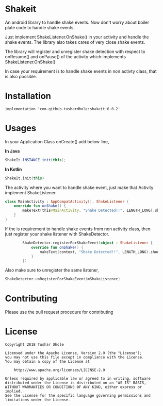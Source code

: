 # Shakeit
An android library to handle shake events. Now don't worry about boiler plate code to handle shake events.

Just implement ShakeListener.OnShake() in your activity and handle the shake events.
The library also takes cares of very close shake events.

The library will register and unregister shake detection with respect to onResume() and onPause()
of the activity which implements ShakeListener.OnShake()

In case your requirement is to handle shake events in non activty class,
that is also possible.

# Installation
```
implementation 'com.github.tushardhole:shakeit:0.0.2'
```

# Usages
In your Application Class onCreate() add below line,

**In Java**
```java
ShakeIt.INSTANCE.init(this);
```

**In Kotlin**
```Kotlin
ShakeIt.init(this)
```

The activity where you want to handle shake event, just make that Activity implement ShakeListener.

```Kotlin
class MainActivity : AppCompatActivity(), ShakeListener {
    override fun onShake() {
        makeText(this@MainActivity, "Shake Detected!!", LENGTH_LONG).show()
    }
}
```

If the is requirement to handle shake events from non activity class, then just register your shake listener with ShakeDetector.

```Kotlin
        ShakeDetector.registerForShakeEvent(object : ShakeListener {
            override fun onShake() {
                makeText(context, "Shake Detected!!", LENGTH_LONG).show()
            }
        })
```

Also make sure to unregister the same listener,
```Kotlin
ShakeDetector.unRegisterForShakeEvent(mShakeListener)
```

# Contributing
 Please use the pull request procedure for contributing
 
# License

    Copyright 2018 Tushar Dhole

    Licensed under the Apache License, Version 2.0 (the "License");
    you may not use this file except in compliance with the License.
    You may obtain a copy of the License at

        http://www.apache.org/licenses/LICENSE-2.0

    Unless required by applicable law or agreed to in writing, software
    distributed under the License is distributed on an "AS IS" BASIS,
    WITHOUT WARRANTIES OR CONDITIONS OF ANY KIND, either express or implied.
    See the License for the specific language governing permissions and
    limitations under the License.
